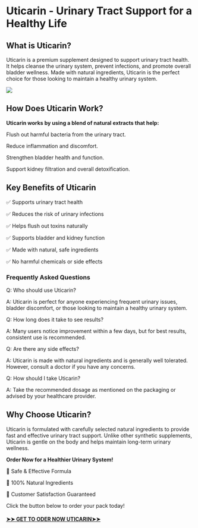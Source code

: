 # Uticarin - Urinary Tract Support for a Healthy Life

## What is Uticarin?

Uticarin is a premium supplement designed to support urinary tract health. It helps cleanse the urinary system, prevent infections, and promote overall bladder wellness. Made with natural ingredients, Uticarin is the perfect choice for those looking to maintain a healthy urinary system.

![](https://i.imgur.com/eZD2FBx.jpeg)

## How Does Uticarin Work?

**Uticarin works by using a blend of natural extracts that help:**

Flush out harmful bacteria from the urinary tract.

Reduce inflammation and discomfort.

Strengthen bladder health and function.

Support kidney filtration and overall detoxification.

## Key Benefits of Uticarin

✅ Supports urinary tract health

✅ Reduces the risk of urinary infections

✅ Helps flush out toxins naturally

✅ Supports bladder and kidney function

✅ Made with natural, safe ingredients

✅ No harmful chemicals or side effects

### Frequently Asked Questions

Q: Who should use Uticarin?

A: Uticarin is perfect for anyone experiencing frequent urinary issues, bladder discomfort, or those looking to maintain a healthy urinary system.

Q: How long does it take to see results?

A: Many users notice improvement within a few days, but for best results, consistent use is recommended.

Q: Are there any side effects?

A: Uticarin is made with natural ingredients and is generally well tolerated. However, consult a doctor if you have any concerns.

Q: How should I take Uticarin?

A: Take the recommended dosage as mentioned on the packaging or advised by your healthcare provider.

## Why Choose Uticarin?

Uticarin is formulated with carefully selected natural ingredients to provide fast and effective urinary tract support. Unlike other synthetic supplements, Uticarin is gentle on the body and helps maintain long-term urinary wellness.

**Order Now for a Healthier Urinary System!**

🔹 Safe & Effective Formula

🔹 100% Natural Ingredients

🔹 Customer Satisfaction Guaranteed

Click the button below to order your pack today!

#### [**➤➤ GET TO ODER NOW UTICARIN➤➤**](https://nplink.net/b3c1t382)
